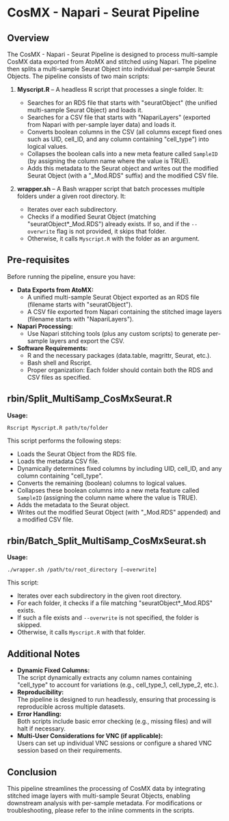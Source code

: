 # CosMX - Napari - Seurat Pipeline

## Overview

The CosMX - Napari - Seurat Pipeline is designed to process multi-sample CosMX data exported from AtoMX and stitched using Napari. The pipeline then splits a multi-sample Seurat Object into individual per-sample Seurat Objects. The pipeline consists of two main scripts:

1. **Myscript.R** – A headless R script that processes a single folder. It:

   - Searches for an RDS file that starts with "seuratObject" (the unified multi-sample Seurat Object) and loads it.
   - Searches for a CSV file that starts with "NapariLayers" (exported from Napari with per-sample layer data) and loads it.
   - Converts boolean columns in the CSV (all columns except fixed ones such as UID, cell_ID, and any column containing "cell_type") into logical values.
   - Collapses the boolean calls into a new meta feature called `SampleID` (by assigning the column name where the value is TRUE).
   - Adds this metadata to the Seurat object and writes out the modified Seurat Object (with a "_Mod.RDS" suffix) and the modified CSV file.

2. **wrapper.sh** – A Bash wrapper script that batch processes multiple folders under a given root directory. It:

   - Iterates over each subdirectory.
   - Checks if a modified Seurat Object (matching "seuratObject*_Mod.RDS") already exists. If so, and if the `--overwrite` flag is not provided, it skips that folder.
   - Otherwise, it calls `Myscript.R` with the folder as an argument.

## Pre-requisites

Before running the pipeline, ensure you have:

- **Data Exports from AtoMX:**
  - A unified multi-sample Seurat Object exported as an RDS file (filename starts with "seuratObject").
  - A CSV file exported from Napari containing the stitched image layers (filename starts with "NapariLayers").
- **Napari Processing:**
  - Use Napari stitching tools (plus any custom scripts) to generate per-sample layers and export the CSV.
- **Software Requirements:**
  - R and the necessary packages (data.table, magrittr, Seurat, etc.).
  - Bash shell and Rscript.
  - Proper organization: Each folder should contain both the RDS and CSV files as specified.

## rbin/Split_MultiSamp_CosMxSeurat.R

**Usage:**  

```
Rscript Myscript.R path/to/folder
```

This script performs the following steps:

- Loads the Seurat Object from the RDS file.
- Loads the metadata CSV file.
- Dynamically determines fixed columns by including UID, cell_ID, and any column containing "cell_type".
- Converts the remaining (boolean) columns to logical values.
- Collapses these boolean columns into a new meta feature called `SampleID` (assigning the column name where the value is TRUE).
- Adds the metadata to the Seurat object.
- Writes out the modified Seurat Object (with "_Mod.RDS" appended) and a modified CSV file.

## rbin/Batch_Split_MultiSamp_CosMxSeurat.sh

**Usage:**  

```
./wrapper.sh /path/to/root_directory [–overwrite]
```

This script:

- Iterates over each subdirectory in the given root directory.
- For each folder, it checks if a file matching "seuratObject*_Mod.RDS" exists.
- If such a file exists and `--overwrite` is not specified, the folder is skipped.
- Otherwise, it calls `Myscript.R` with that folder.

## Additional Notes

- **Dynamic Fixed Columns:**  
  The script dynamically extracts any column names containing "cell_type" to account for variations (e.g., cell_type_1, cell_type_2, etc.).
- **Reproducibility:**  
  The pipeline is designed to run headlessly, ensuring that processing is reproducible across multiple datasets.
- **Error Handling:**  
  Both scripts include basic error checking (e.g., missing files) and will halt if necessary.
- **Multi-User Considerations for VNC (if applicable):**  
  Users can set up individual VNC sessions or configure a shared VNC session based on their requirements.

## Conclusion

This pipeline streamlines the processing of CosMX data by integrating stitched image layers with multi-sample Seurat Objects, enabling downstream analysis with per-sample metadata. For modifications or troubleshooting, please refer to the inline comments in the scripts.



